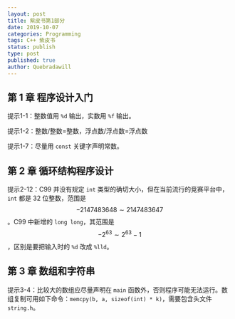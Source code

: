 ```yaml
---
layout: post
title: 紫皮书第1部分
date: 2019-10-07
categories: Programming
tags: C++ 紫皮书
status: publish
type: post
published: true
author: Quebradawill
---
```


## 第 1 章 程序设计入门

提示1-1：整数值用 `%d` 输出，实数用 `%f` 输出。

提示1-2：整数/整数=整数，浮点数/浮点数=浮点数

提示1-7：尽量用 `const` 关键字声明常数。

## 第 2 章 循环结构程序设计

提示2-12：C99 并没有规定 `int` 类型的确切大小，但在当前流行的竞赛平台中，`int` 都是 32 位整数，范围是 $$ -2147483648 \sim 2147483647 $$。C99 中新增的 `long long`，其范围是 $$ -2^{63} \sim 2^{63}-1$$，区别是要把输入时的 `%d` 改成 `%lld`。

## 第 3 章 数组和字符串

提示3-4：比较大的数组应尽量声明在 `main` 函数外，否则程序可能无法运行。数组复制可用如下命令：`memcpy(b, a, sizeof(int) * k)`，需要包含头文件 `string.h`。



